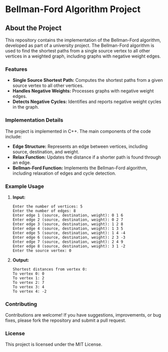 # Bellman-Ford Algorithm Project

## About the Project

This repository contains the implementation of the Bellman-Ford algorithm, developed as part of a university project. The Bellman-Ford algorithm is used to find the shortest paths from a single source vertex to all other vertices in a weighted graph, including graphs with negative weight edges.

### Features

- **Single Source Shortest Path:** Computes the shortest paths from a given source vertex to all other vertices.
- **Handles Negative Weights:** Processes graphs with negative weight edges.
- **Detects Negative Cycles:** Identifies and reports negative weight cycles in the graph.

### Implementation Details

The project is implemented in C++. The main components of the code include:

- **Edge Structure:** Represents an edge between vertices, including source, destination, and weight.
- **Relax Function:** Updates the distance if a shorter path is found through an edge.
- **Bellman-Ford Function:** Implements the Bellman-Ford algorithm, including relaxation of edges and cycle detection.

### Example Usage

1. **Input:**
    ```
    Enter the number of vertices: 5
    Enter the number of edges: 8
    Enter edge 1 (source, destination, weight): 0 1 6
    Enter edge 2 (source, destination, weight): 0 2 7
    Enter edge 3 (source, destination, weight): 1 2 8
    Enter edge 4 (source, destination, weight): 1 3 5
    Enter edge 5 (source, destination, weight): 1 4 -4
    Enter edge 6 (source, destination, weight): 2 3 -3
    Enter edge 7 (source, destination, weight): 2 4 9
    Enter edge 8 (source, destination, weight): 3 1 -2
    Enter the source vertex: 0
    ```

2. **Output:**
    ```
    Shortest distances from vertex 0:
    To vertex 0: 0
    To vertex 1: 2
    To vertex 2: 7
    To vertex 3: 4
    To vertex 4: -2
    ```

### Contributing

Contributions are welcome! If you have suggestions, improvements, or bug fixes, please fork the repository and submit a pull request.

### License

This project is licensed under the MIT License.

